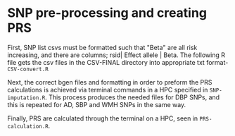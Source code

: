 # SNP pre-processing and creating PRS

First, SNP list csvs must be formatted such that "Beta" are all risk increasing, and there are columns; rsid| Effect allele | Beta. The following R file gets the csv files in the CSV-FINAL directory into appropriate txt format- `CSV-convert.R`

Next, the correct bgen files and formatting in order to preform the PRS calculations is achieved via terminal commands in a HPC specified in `SNP-imputation.R`. This process produces the needed files for DBP SNPs, and this is repeated for AD, SBP and WMH SNPs in the same way. 

Finally, PRS are calculated through the terminal on a HPC, seen in `PRS-calculation.R`.

